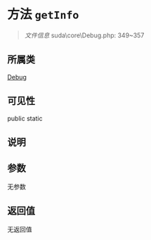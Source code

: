 # 方法 `getInfo`

> *文件信息* suda\core\Debug.php: 349~357

## 所属类 

[Debug](../Debug.md)

## 可见性

 public static

## 说明



## 参数


无参数


## 返回值

无返回值
